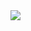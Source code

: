 <img src="https://capsule-render.vercel.app/api?type=wave&color=auto&height=300&section=header&text=Hi!I'mErin.&fontSize=50" />
